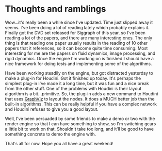 # Thoughts and ramblings

Wow...it's really been a while since I've updated. Time just slipped away it seems. I've been doing a lot of reading lately which probably explains it. Finally got the DVD set released for Siggraph of this year, so I've been reading a lot of the papers, and there are many interesting ones. The only thing is that reading one paper usually results in the reading of 10 other papers that it references, so it can become quite time consuming. Most interesting for me are the papers on fluid dynamics, image processing, and rigid dynamics. Once the engine I'm working on is finished I should have a nice framework for doing tests and implementing some of the algorithms.

Have been working steadily on the engine, but got distracted yesterday to make a plug-in for Houdini. Got it finished up today. It's perhaps the simplest plug-in I've made it a long time, but it was fun and a nice break from the other stuff. One of the problems with Houdini is their layout algorithm is a bit...primitive. So, the plug-in adds a new command to Houdini that uses [GraphViz](http://www.graphviz.org/) to layout the nodes. It does a MUCH better job than the built-in algorithms. This can be really helpful if you have a complex network and Houdini refuses to give you a good layout.

Well, I've been persuaded by some friends to make a demo or two with the render engine so that I can have something to show, so I'm switching gears a little bit to work on that. Shouldn't take too long, and it'll be good to have something concrete to demo the engine with.

That's all for now. Hope you all have a great weekend!

